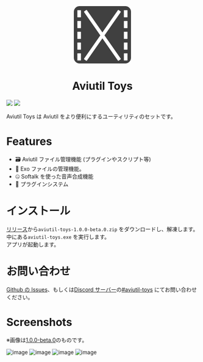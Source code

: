 <p align="center"><img src="./modules/assets/image/icon.svg" width="150px" height="150px" alt="aviutil toys icon"/></p>
<h1 align="center">Aviutil Toys</h1>

[![](https://img.shields.io/badge/dynamic/json?color=%23bbff78&label=build&query=%24%5B0%5D.name&url=https://api.github.com/repos/ddpn08/Aviutil-Toys/tags&style=for-the-badge)](https://github.com/ddPn08/Aviutil-Toys/releases/latest)
[![](https://img.shields.io/github/downloads/ddpn08/Aviutil-Toys/total.svg?style=for-the-badge)](https://github.com/ddPn08/Aviutil-Toys/releases/latest)

Aviutil Toys は Aviutil をより便利にするユーティリティのセットです。

# Features

- 🗃️ Aviutil ファイル管理機能 (プラグインやスクリプト等)
- 📁 Exo ファイルの管理機能。
- 🤐 Softalk を使った音声合成機能
- 🔌 プラグインシステム

# インストール
[リリース](https://github.com/ddPn08/Aviutil-Toys/releases/latest)から`aviutil-toys-1.0.0-beta.0.zip` をダウンロードし、解凍します。  
中にある`aviutil-toys.exe` を実行します。  
アプリが起動します。

# お問い合わせ

[Github の Issues](https://github.com/ddPn08/Aviutil-Toys/issues)、もしくは[Discord サーバー](https://dn5.run/discord)の[#aviutil-toys](https://discord.com/channels/694433205620572191/980807335012335636) にてお問い合わせください。

# Screenshots

※画像は[1.0.0-beta.0](https://github.com/ddPn08/Aviutil-Toys/releases/tag/1.0.0-beta.0)のものです。

![image](https://user-images.githubusercontent.com/71378929/170991860-f101b1b1-e502-4553-a9f8-cc10ae90fb1c.png)
![image](https://user-images.githubusercontent.com/71378929/170991894-7b2484a1-e15c-44fd-ba91-9ec46f570d2d.png)
![image](https://user-images.githubusercontent.com/71378929/170992520-31867b1b-3de3-46b0-af06-5e9e8354d0ff.png)
![image](https://user-images.githubusercontent.com/71378929/170992560-4c687e2a-109d-469f-a3a3-b86bb4459934.png)
